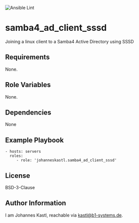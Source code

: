 ![Ansible Lint](https://github.com/johanneskastl/ansible-role-samba4_ad_client_sssd/workflows/Ansible%20Lint/badge.svg)

samba4_ad_client_sssd
=========

Joining a linux client to a Samba4 Active Directory using SSSD

Requirements
------------

None.

Role Variables
--------------

None.

Dependencies
------------

None

Example Playbook
----------------

    - hosts: servers
      roles:
         - role: 'johanneskastl.samba4_ad_client_sssd'

License
-------

BSD-3-Clause

Author Information
------------------

I am Johannes Kastl, reachable via kastl@b1-systems.de.
